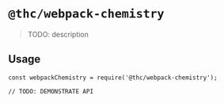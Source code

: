 # `@thc/webpack-chemistry`

> TODO: description

## Usage

```
const webpackChemistry = require('@thc/webpack-chemistry');

// TODO: DEMONSTRATE API
```
